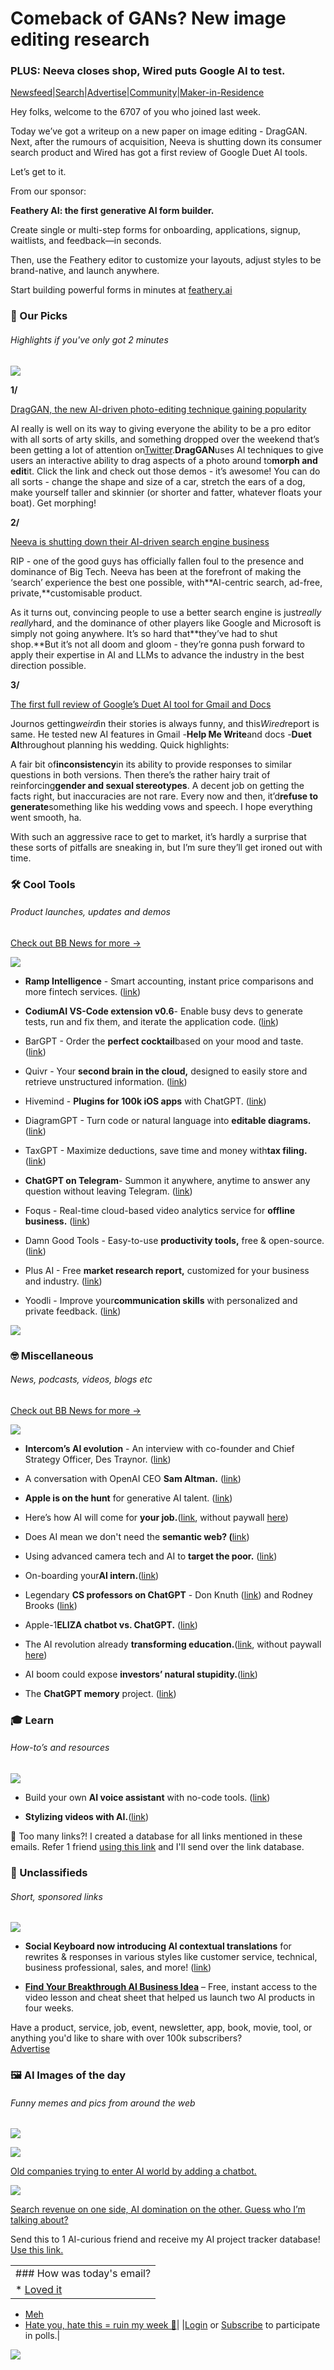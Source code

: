 # Comeback of GANs? New image editing research

### PLUS: Neeva closes shop, Wired puts Google AI to test.

[Newsfeed](https://news.bensbites.co/?utm_source=bensbites\&utm_medium=referral\&utm_campaign=comeback-of-gans-new-image-editing-research)|[Search](https://search.bensbites.co/?utm_source=bensbites\&utm_medium=referral\&utm_campaign=comeback-of-gans-new-image-editing-research)|[Advertise](https://sponsor.bensbites.co/?utm_source=bensbites\&utm_medium=referral\&utm_campaign=comeback-of-gans-new-image-editing-research)|[Community](https://discord.gg/qd92NKjDdE?utm_source=bensbites\&utm_medium=referral\&utm_campaign=comeback-of-gans-new-image-editing-research)|[Maker-in-Residence](https://maker.bensbites.co/?utm_source=bensbites\&utm_medium=referral\&utm_campaign=comeback-of-gans-new-image-editing-research)

Hey folks, welcome to the 6707 of you who joined last week.

Today we’ve got a writeup on a new paper on image editing - DragGAN. Next, after the rumours of acquisition, Neeva is shutting down its consumer search product and Wired has got a first review of Google Duet AI tools.

Let’s get to it.

From our sponsor:

**Feathery AI: the first generative AI form builder.**

Create single or multi-step forms for onboarding, applications, signup, waitlists, and feedback—in seconds.

Then, use the Feathery editor to customize your layouts, adjust styles to be brand-native, and launch anywhere.

Start building powerful forms in minutes at [feathery.ai](http://feathery.ai?utm_source=bensbites\&utm_medium=referral\&utm_campaign=comeback-of-gans-new-image-editing-research)

### 🤌 Our Picks

###### Highlights if you've only got 2 minutes

![](https://media.beehiiv.com/cdn-cgi/image/fit=scale-down,format=auto,onerror=redirect,quality=80/uploads/asset/file/7dfbc517-fcf6-4e5b-a4da-163bf4fb703f/Line_1.png)

**1/**

[DragGAN, the new AI-driven photo-editing technique gaining popularity](https://80.lv/articles/draggan-a-new-method-for-manipulating-generated-images/?utm_source=bensbites\&utm_medium=referral\&utm_campaign=comeback-of-gans-new-image-editing-research)

AI really is well on its way to giving everyone the ability to be a pro editor with all sorts of arty skills, and something dropped over the weekend that’s been getting a lot of attention on[Twitter](https://twitter.com/rainmaker1973/status/1659550279807688707).**DragGAN**uses AI techniques to give users an interactive ability to drag aspects of a photo around to**morph and edit**it. Click the link and check out those demos - it’s awesome! You can do all sorts - change the shape and size of a car, stretch the ears of a dog, make yourself taller and skinnier (or shorter and fatter, whatever floats your boat). Get morphing!

**2/**

[Neeva is shutting down their AI-driven search engine business](https://neeva.com/blog/may-announcement?utm_source=bensbites\&utm_medium=referral\&utm_campaign=comeback-of-gans-new-image-editing-research)

RIP - one of the good guys has officially fallen foul to the presence and dominance of Big Tech. Neeva has been at the forefront of making the ‘search’ experience the best one possible, with\*\*AI-centric search, ad-free, private,\*\*customisable product.

As it turns out, convincing people to use a better search engine is just*really really*hard, and the dominance of other players like Google and Microsoft is simply not going anywhere. It’s so hard that\*\*they’ve had to shut shop.\*\*But it’s not all doom and gloom - they’re gonna push forward to apply their expertise in AI and LLMs to advance the industry in the best direction possible.

**3/**

[The first full review of Google’s Duet AI tool for Gmail and Docs](https://www.wired.com/story/googles-duet-ai-writing-assistant-review-test/?utm_source=bensbites\&utm_medium=referral\&utm_campaign=comeback-of-gans-new-image-editing-research)

Journos getting*weird*in their stories is always funny, and this*Wired*report is same. He tested new AI features in Gmail -**Help Me Write**and docs -**Duet AI**throughout planning his wedding. Quick highlights:

A fair bit of**inconsistency**in its ability to provide responses to similar questions in both versions. Then there’s the rather hairy trait of reinforcing**gender and sexual stereotypes**. A decent job on getting the facts right, but inaccuracies are not rare. Every now and then, it’d**refuse to generate**something like his wedding vows and speech. I hope everything went smooth, ha.

With such an aggressive race to get to market, it’s hardly a surprise that these sorts of pitfalls are sneaking in, but I’m sure they’ll get ironed out with time.

### 🛠️ Cool Tools

###### Product launches, updates and demos

[Check out BB News for more →](https://news.bensbites.co/?utm_source=bensbites\&utm_medium=referral\&utm_campaign=comeback-of-gans-new-image-editing-research)

![](https://media.beehiiv.com/cdn-cgi/image/fit=scale-down,format=auto,onerror=redirect,quality=80/uploads/asset/file/740ee61f-83fa-4283-a1a3-49c350289a26/Line_1.png)

- **Ramp Intelligence** - Smart accounting, instant price comparisons and more fintech services. ([link](https://ramp.com/intelligence?utm_source=bensbites\&utm_medium=referral\&utm_campaign=comeback-of-gans-new-image-editing-research))

- **CodiumAI VS-Code extension v0.6**- Enable busy devs to generate tests, run and fix them, and iterate the application code. ([link](https://www.codium.ai/blog/codiumai-v0-6-0-generate-run-fix-iterate/?utm_source=bensbites\&utm_medium=referral\&utm_campaign=comeback-of-gans-new-image-editing-research))

- BarGPT - Order the **perfect cocktail**based on your mood and taste. ([link](https://www.bargpt.app/?utm_source=bensbites\&utm_medium=referral\&utm_campaign=comeback-of-gans-new-image-editing-research))

- Quivr - Your **second brain in the cloud,** designed to easily store and retrieve unstructured information. ([link](https://www.quivr.app/?utm_source=bensbites\&utm_medium=referral\&utm_campaign=comeback-of-gans-new-image-editing-research))

- Hivemind - **Plugins for 100k iOS apps** with ChatGPT. ([link](https://twitter.com/NickADobos/status/1659410189240655880?utm_source=bensbites\&utm_medium=referral\&utm_campaign=comeback-of-gans-new-image-editing-research))

- DiagramGPT - Turn code or natural language into **editable diagrams.** ([link](https://www.eraser.io/diagramgpt?utm_source=bensbites\&utm_medium=referral\&utm_campaign=comeback-of-gans-new-image-editing-research))

- TaxGPT - Maximize deductions, save time and money with**tax filing.**([link](https://taxgpt.info/?utm_source=bensbites\&utm_medium=referral\&utm_campaign=comeback-of-gans-new-image-editing-research))

- **ChatGPT on Telegram**- Summon it anywhere, anytime to answer any question without leaving Telegram. ([link](https://chatgptontelegram.com/?utm_source=bensbites\&utm_medium=referral\&utm_campaign=comeback-of-gans-new-image-editing-research))

- Foqus - Real-time cloud-based video analytics service for **offline business.** ([link](https://foqus.live/?utm_source=bensbites\&utm_medium=referral\&utm_campaign=comeback-of-gans-new-image-editing-research))

- Damn Good Tools - Easy-to-use **productivity tools,** free & open-source. ([link](https://damngood.tools/?utm_source=bensbites\&utm_medium=referral\&utm_campaign=comeback-of-gans-new-image-editing-research))

- Plus AI - Free **market research report,** customized for your business and industry. ([link](https://www.plusdocs.com/use-cases/market-research-report?utm_source=bensbites\&utm_medium=referral\&utm_campaign=comeback-of-gans-new-image-editing-research))

- Yoodli - Improve your**communication skills** with personalized and private feedback. ([link](https://app.yoodli.ai/?utm_source=bensbites\&utm_medium=referral\&utm_campaign=comeback-of-gans-new-image-editing-research))

![](https://media.beehiiv.com/cdn-cgi/image/fit=scale-down,format=auto,onerror=redirect,quality=80/uploads/asset/file/73507cba-8f08-4dee-9f3a-c573e25df44f/image.png)

### 🤓 Miscellaneous

###### News, podcasts, videos, blogs etc

[Check out BB News for more →](https://news.bensbites.co/?utm_source=bensbites\&utm_medium=referral\&utm_campaign=comeback-of-gans-new-image-editing-research)

![](https://media.beehiiv.com/cdn-cgi/image/fit=scale-down,format=auto,onerror=redirect,quality=80/uploads/asset/file/9c89cfa5-3a30-4ad7-a1fd-c582914a9bd6/Line_1.png)

- **Intercom’s AI evolution** - An interview with co-founder and Chief Strategy Officer, Des Traynor. ([link](https://thegeneralist.substack.com/p/intercom-des-traynor?utm_source=bensbites\&utm_medium=referral\&utm_campaign=comeback-of-gans-new-image-editing-research))

- A conversation with OpenAI CEO **Sam Altman.** ([link](https://www.youtube.com/watch?v=uRIWgbvouEw\&t=2s))

- **Apple is on the hunt** for generative AI talent. ([link](https://techcrunch.com/2023/05/19/apple-generative-ai-jobs/?utm_source=bensbites\&utm_medium=referral\&utm_campaign=comeback-of-gans-new-image-editing-research))

- Here’s how AI will come for **your job.**([link](https://www.theatlantic.com/technology/archive/2023/05/ai-chatgpt-productivity-work/674090/?utm_source=bensbites\&utm_medium=referral\&utm_campaign=comeback-of-gans-new-image-editing-research), without paywall [here](https://archive.vn/y8UCb?utm_source=bensbites\&utm_medium=referral\&utm_campaign=comeback-of-gans-new-image-editing-research))

- Does AI mean we don't need the **semantic web? (**[link](https://shkspr.mobi/blog/2023/05/does-ai-mean-we-dont-need-the-semantic-web/?utm_source=bensbites\&utm_medium=referral\&utm_campaign=comeback-of-gans-new-image-editing-research))

- Using advanced camera tech and AI to **target the poor.** ([link](https://petapixel.com/2023/05/19/big-brother-is-using-advanced-camera-tech-and-ai-to-target-the-poor/?utm_source=bensbites\&utm_medium=referral\&utm_campaign=comeback-of-gans-new-image-editing-research))

- On-boarding your**AI intern.**([link](https://www.oneusefulthing.org/p/on-boarding-your-ai-intern?utm_source=bensbites\&utm_medium=referral\&utm_campaign=comeback-of-gans-new-image-editing-research))

- Legendary **CS professors on ChatGPT** - Don Knuth ([link](https://cs.stanford.edu/~knuth/chatGPT20.txt?utm_source=bensbites\&utm_medium=referral\&utm_campaign=comeback-of-gans-new-image-editing-research)) and Rodney Brooks ([link](https://spectrum.ieee.org/gpt-4-calm-down?utm_source=bensbites\&utm_medium=referral\&utm_campaign=comeback-of-gans-new-image-editing-research))

- Apple-1**ELIZA chatbot vs. ChatGPT.** ([link](https://www.youtube.com/watch?v=1yZRNt25Wdo\&utm_source=bensbites\&utm_medium=referral\&utm_campaign=comeback-of-gans-new-image-editing-research))

- The AI revolution already **transforming education.**([link](https://www.ft.com/content/47fd20c6-240d-4ffa-a0de-70717712ed1c?utm_source=bensbites\&utm_medium=referral\&utm_campaign=comeback-of-gans-new-image-editing-research), without paywall [here](https://archive.vn/UON66?utm_source=bensbites\&utm_medium=referral\&utm_campaign=comeback-of-gans-new-image-editing-research))

- AI boom could expose **investors’ natural stupidity.**([link](https://www.reuters.com/breakingviews/ai-boom-could-expose-investors-natural-stupidity-2023-05-19/?utm_source=bensbites\&utm_medium=referral\&utm_campaign=comeback-of-gans-new-image-editing-research))

- The **ChatGPT memory** project. ([link](https://redis.com/blog/chatgpt-memory-project/?utm_source=bensbites\&utm_medium=referral\&utm_campaign=comeback-of-gans-new-image-editing-research))

### 🎓 Learn

###### How-to’s and resources

![](https://media.beehiiv.com/cdn-cgi/image/fit=scale-down,format=auto,onerror=redirect,quality=80/uploads/asset/file/20485204-c624-40fa-9db0-f13d02c4c7e5/Line_1.png)

- Build your own **AI voice assistant** with no-code tools. ([link](https://www.youtube.com/watch?v=j20E_ARdiEc\&utm_source=bensbites\&utm_medium=referral\&utm_campaign=comeback-of-gans-new-image-editing-research))

- **Stylizing videos with AI.**([link](https://nejcsusec.beehiiv.com/p/stylizing-videos-ai?utm_source=bensbites\&utm_medium=referral\&utm_campaign=comeback-of-gans-new-image-editing-research))

👋 Too many links?! I created a database for all links mentioned in these emails. Refer 1 friend [using this link](https://www.bensbites.co/subscribe?ref=PLACEHOLDER) and I'll send over the link database.

### 📰 Unclassifieds

###### Short, sponsored links

![](https://media.beehiiv.com/cdn-cgi/image/fit=scale-down,format=auto,onerror=redirect,quality=80/uploads/asset/file/67eed100-5f2e-478a-a8be-fdf2119d3a9d/Line_1.png)

- **Social Keyboard now introducing AI contextual translations** for rewrites & responses in various styles like customer service, technical, business professional, sales, and more! ([link](http://www.socialkeyboardapp.com))

- **[Find Your Breakthrough AI Business Idea](https://go.howarddc.com/ai-idea-ben?utm_source=bensbites\&utm_medium=referral\&utm_campaign=comeback-of-gans-new-image-editing-research)** – Free, instant access to the video lesson and cheat sheet that helped us launch two AI products in four weeks.

Have a product, service, job, event, newsletter, app, book, movie, tool, or anything you'd like to share with over 100k subscribers?\
[Advertise](https://sponsor.bensbites.co/?utm_source=bensbites\&utm_medium=referral\&utm_campaign=comeback-of-gans-new-image-editing-research)

### 🖼 AI Images of the day

###### Funny memes and pics from around the web

![](https://media.beehiiv.com/cdn-cgi/image/fit=scale-down,format=auto,onerror=redirect,quality=80/uploads/asset/file/41e094df-32ed-4c78-8367-801571614834/Line_1.png)

![](https://media.beehiiv.com/cdn-cgi/image/fit=scale-down,format=auto,onerror=redirect,quality=80/uploads/asset/file/03c45116-8f04-4105-9769-f099c25d7a35/image.png)

[Old companies trying to enter AI world by adding a chatbot.](https://www.reddit.com/r/weirddalle/comments/13o1dqw/sheep_camouflage/?utm_source=bensbites\&utm_medium=referral\&utm_campaign=comeback-of-gans-new-image-editing-research)

![](https://media.beehiiv.com/cdn-cgi/image/fit=scale-down,format=auto,onerror=redirect,quality=80/uploads/asset/file/17be3207-d948-4e65-aab3-d659283f5b3d/image.png)

[Search revenue on one side, AI domination on the other. Guess who I’m talking about?](https://www.reddit.com/r/weirddalle/comments/13nwtcs/which_way_do_we_go_when_prompt_go_wrong_lion/?utm_source=bensbites\&utm_medium=referral\&utm_campaign=comeback-of-gans-new-image-editing-research)

Send this to 1 AI-curious friend and receive my AI project tracker database! [Use this link.](https://www.bensbites.co/subscribe?ref=PLACEHOLDER)

||
|:---|
|### How was today's email?|
|\* [Loved it](https://www.bensbites.co/login)

- [Meh](https://www.bensbites.co/login)
- [Hate you, hate this = ruin my week 🥹](https://www.bensbites.co/login)|
  |[Login](https://www.bensbites.co/login) or [Subscribe](https://www.bensbites.co/subscribe) to participate in polls.|

![](https://media.beehiiv.com/cdn-cgi/image/fit=scale-down,format=auto,onerror=redirect,quality=80/uploads/asset/file/1310d519-abf4-4f92-9bc3-cb3b0e6fed78/Screenshot_2022-12-13_at_14.55.58.png)
